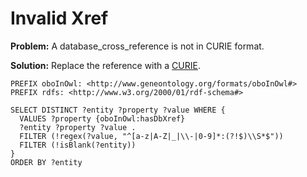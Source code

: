 # Invalid Xref

**Problem:** A database_cross_reference is not in CURIE format.

**Solution:** Replace the reference with a [CURIE](https://www.w3.org/TR/2010/NOTE-curie-20101216/).

```sparql
PREFIX oboInOwl: <http://www.geneontology.org/formats/oboInOwl#>
PREFIX rdfs: <http://www.w3.org/2000/01/rdf-schema#>

SELECT DISTINCT ?entity ?property ?value WHERE {
  VALUES ?property {oboInOwl:hasDbXref}
  ?entity ?property ?value .
  FILTER (!regex(?value, "^[a-z|A-Z|_|\\-|0-9]*:(?!$)\\S*$"))
  FILTER (!isBlank(?entity))
}
ORDER BY ?entity
```
